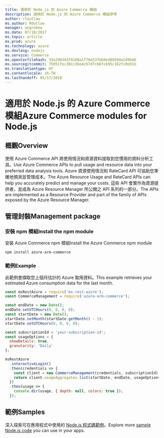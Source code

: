 ```yaml
---
title: 適用於 Node.js 的 Azure Commerce 模組
description: 適用於 Node.js 的 Azure Commerce 模組參考
author: rloutlaw
ms.author: ROutlaw
manager: angrobew
ms.date: 07/18/2017
ms.topic: article
ms.prod: azure
ms.technology: azure
ms.devlang: nodejs
ms.service: Commerce
ms.openlocfilehash: 33e290343f9188a1f78e53f6b8ed89594e2d9b46
ms.sourcegitcommit: 75051fec38cc3be4cb7d7cb6fc695c162fc0e91b
ms.translationtype: HT
ms.contentlocale: zh-TW
ms.lasthandoff: 05/17/2018
---
```

# <a name="azure-commerce-modules-for-nodejs"></a><span data-ttu-id="68103-103">適用於 Node.js 的 Azure Commerce 模組</span><span class="sxs-lookup"><span data-stu-id="68103-103">Azure Commerce modules for Node.js</span></span>

## <a name="overview"></a><span data-ttu-id="68103-104">概觀</span><span class="sxs-lookup"><span data-stu-id="68103-104">Overview</span></span>

<span data-ttu-id="68103-105">使用 Azure Commerce API 將使用情況和資源資料提取到您慣用的資料分析工具。</span><span class="sxs-lookup"><span data-stu-id="68103-105">Use Azure Commerce APIs to pull usage and resource data into your preferred data analysis tools.</span></span> <span data-ttu-id="68103-106">Azure 資源使用情況和 RateCard API 可協助您準確地預測並管理成本。</span><span class="sxs-lookup"><span data-stu-id="68103-106">The Azure Resource Usage and RateCard APIs can help you accurately predict and manage your costs.</span></span> <span data-ttu-id="68103-107">這些 API 會實作為資源提供者，並成為 Azure Resource Manager 所公開之 API 系列的一部分。</span><span class="sxs-lookup"><span data-stu-id="68103-107">The APIs are implemented as a Resource Provider and part of the family of APIs exposed by the Azure Resource Manager.</span></span>

## <a name="management-package"></a><span data-ttu-id="68103-108">管理封裝</span><span class="sxs-lookup"><span data-stu-id="68103-108">Management package</span></span>

### <a name="install-the-npm-module"></a><span data-ttu-id="68103-109">安裝 npm 模組</span><span class="sxs-lookup"><span data-stu-id="68103-109">Install the npm module</span></span>

<span data-ttu-id="68103-110">安裝 Azure Commerce npm 模組</span><span class="sxs-lookup"><span data-stu-id="68103-110">Install the Azure Commerce npm module</span></span>

```bash
npm install azure-arm-commerce
```

### <a name="example"></a><span data-ttu-id="68103-111">範例</span><span class="sxs-lookup"><span data-stu-id="68103-111">Example</span></span>

<span data-ttu-id="68103-112">此範例會擷取您上個月估計的 Azure 取用資料。</span><span class="sxs-lookup"><span data-stu-id="68103-112">This example retrieves your estimated Azure consumption data for the last month.</span></span>

```javascript
const msRestAzure = require('ms-rest-azure');
const CommerceManagement = require('azure-arm-commerce');

const endDate = new Date();
endDate.setUTCHours(0, 0, 0, 0);
const startDate = new Date();
startDate.setMonth(startDate.getMonth() - 1);
startDate.setUTCHours(0, 0, 0, 0);

const subscriptionId = 'your-subscription-id';
const usageOptions = {
  showDetails: true,
  granularity: 'Daily'
};

msRestAzure
  .interactiveLogin()
  .then(credentials => {
    const client = new CommerceManagement(credentials, subscriptionId);
    return client.usageAggregates.list(startDate, endDate, usageOptions);
  })
  .then(usage => {
    console.dir(usage, { depth: null, colors: true });
  });
```

## <a name="samples"></a><span data-ttu-id="68103-113">範例</span><span class="sxs-lookup"><span data-stu-id="68103-113">Samples</span></span>

<span data-ttu-id="68103-114">深入探索可在應用程式中使用的 [Node.js 程式碼範例](https://azure.microsoft.com/resources/samples/?platform=nodejs)。</span><span class="sxs-lookup"><span data-stu-id="68103-114">Explore more [sample Node.js code](https://azure.microsoft.com/resources/samples/?platform=nodejs) you can use in your apps.</span></span>
